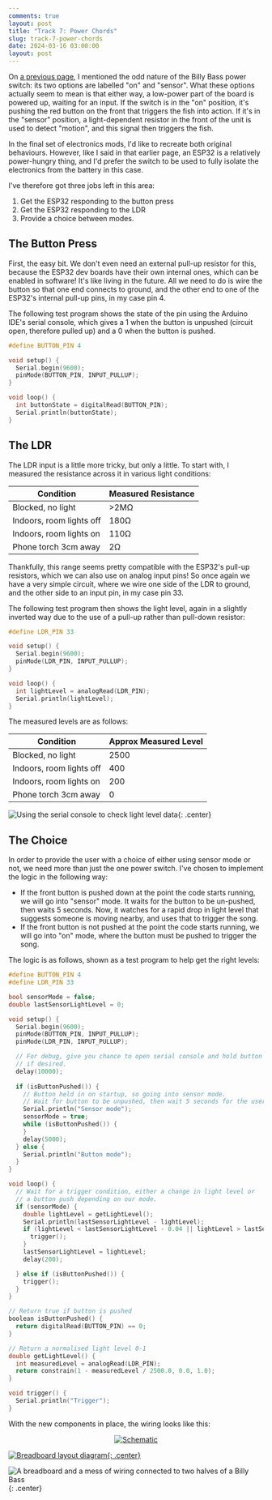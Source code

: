 ```yaml
---
comments: true
layout: post
title: "Track 7: Power Chords"
slug: track-7-power-chords
date: 2024-03-16 03:00:00
layout: post
---
```


On [a previous page](/projects/big-mouth-phatt-bass/track-3-flapping-wildly), I mentioned the odd nature of the Billy Bass power switch: its two options are labelled "on" and "sensor". What these options actually seem to mean is that either way, a low-power part of the board is powered up, waiting for an input. If the switch is in the "on" position, it's pushing the red button on the front that triggers the fish into action. If it's in the "sensor" position, a light-dependent resistor in the front of the unit is used to detect "motion", and this signal then triggers the fish.

In the final set of electronics mods, I'd like to recreate both original behaviours. However, like I said in that earlier page, an ESP32 is a relatively power-hungry thing, and I'd prefer the switch to be used to fully isolate the electronics from the battery in this case.

I've therefore got three jobs left in this area:
1. Get the ESP32 responding to the button press
2. Get the ESP32 responding to the LDR
3. Provide a choice between modes.

## The Button Press

First, the easy bit. We don't even need an external pull-up resistor for this, because the ESP32 dev boards have their own internal ones, which can be enabled in software! It's like living in the future. All we need to do is wire the button so that one end connects to ground, and the other end to one of the ESP32's internal pull-up pins, in my case pin 4.

The following test program shows the state of the pin using the Arduino IDE's serial console, which gives a 1 when the button is unpushed (circuit open, therefore pulled up) and a 0 when the button is pushed.

```cpp
#define BUTTON_PIN 4

void setup() {
  Serial.begin(9600);
  pinMode(BUTTON_PIN, INPUT_PULLUP);
}

void loop() {
  int buttonState = digitalRead(BUTTON_PIN);
  Serial.println(buttonState);
}
```

## The LDR

The LDR input is a little more tricky, but only a little. To start with, I measured the resistance across it in various light conditions:

| Condition                | Measured Resistance |
|--------------------------|---------------------|
| Blocked, no light        | >2MΩ                |
| Indoors, room lights off | 180Ω                |
| Indoors, room lights on  | 110Ω                |
| Phone torch 3cm away     | 2Ω                  |

Thankfully, this range seems pretty compatible with the ESP32's pull-up resistors, which we can also use on analog input pins! So once again we have a very simple circuit, where we wire one side of the LDR to ground, and the other side to an input pin, in my case pin 33.

The following test program then shows the light level, again in a slightly inverted way due to the use of a pull-up rather than pull-down resistor:

```cpp
#define LDR_PIN 33

void setup() {
  Serial.begin(9600);
  pinMode(LDR_PIN, INPUT_PULLUP);
}

void loop() {
  int lightLevel = analogRead(LDR_PIN);
  Serial.println(lightLevel);
} 
```

The measured levels are as follows:

| Condition                | Approx Measured Level |
|--------------------------|-----------------------|
| Blocked, no light        | 2500                  |
| Indoors, room lights off | 400                   |
| Indoors, room lights on  | 200                   |
| Phone torch 3cm away     | 0                     |

![Using the serial console to check light level data](/projects/big-mouth-phatt-bass/12.jpg){: .center}

## The Choice

In order to provide the user with a choice of either using sensor mode or not, we need more than just the one power switch. I've chosen to implement the logic in the following way:

* If the front button is pushed down at the point the code starts running, we will go into "sensor" mode. It waits for the button to be un-pushed, then waits 5 seconds. Now, it watches for a rapid drop in light level that suggests someone is moving nearby, and uses that to trigger the song.
* If the front button is not pushed at the point the code starts running, we will go into "on" mode, where the button must be pushed to trigger the song.

The logic is as follows, shown as a test program to help get the right levels:

```cpp
#define BUTTON_PIN 4
#define LDR_PIN 33

bool sensorMode = false;
double lastSensorLightLevel = 0;

void setup() {
  Serial.begin(9600);
  pinMode(BUTTON_PIN, INPUT_PULLUP);
  pinMode(LDR_PIN, INPUT_PULLUP);

  // For debug, give you chance to open serial console and hold button
  // if desired.
  delay(10000);
  
  if (isButtonPushed()) {
    // Button held in on startup, so going into sensor mode.
    // Wait for button to be unpushed, then wait 5 seconds for the user to move away
    Serial.println("Sensor mode");
    sensorMode = true;
    while (isButtonPushed()) {
    }
    delay(5000);
  } else {
    Serial.println("Button mode");
  }
}

void loop() {
  // Wait for a trigger condition, either a change in light level or
  // a button push depending on our mode.
  if (sensorMode) {
    double lightLevel = getLightLevel();
    Serial.println(lastSensorLightLevel - lightLevel);
    if (lightLevel < lastSensorLightLevel - 0.04 || lightLevel > lastSensorLightLevel + 0.04) {
      trigger();
    }
    lastSensorLightLevel = lightLevel;
    delay(200);

  } else if (isButtonPushed()) {
    trigger();
  }
}

// Return true if button is pushed
boolean isButtonPushed() {
  return digitalRead(BUTTON_PIN) == 0;
}

// Return a normalised light level 0-1
double getLightLevel() {
  int measuredLevel = analogRead(LDR_PIN);
  return constrain(1 - measuredLevel / 2500.0, 0.0, 1.0);
}

void trigger() {
  Serial.println("Trigger");
} 
```

With the new components in place, the wiring looks like this:

<div class="breakout-full-width"><center><a href="/projects/big-mouth-phatt-bass/schematic-full.png">
<img src="/projects/big-mouth-phatt-bass/schematic-full.png" alt="Schematic"/></a>
</center></div>

[![Breadboard layout diagram](/projects/big-mouth-phatt-bass/fritzing-full_bb.png){: .center}](/projects/big-mouth-phatt-bass/fritzing-full_bb.png)

![A breadboard and a mess of wiring connected to two halves of a Billy Bass](/projects/big-mouth-phatt-bass/13.jpg){: .center}
